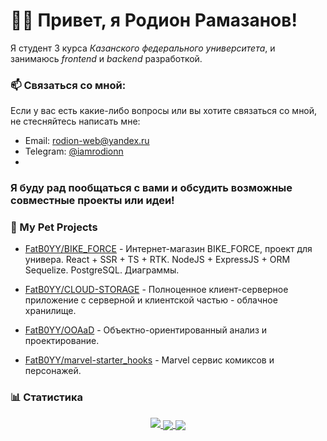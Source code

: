 # 👋🏻 Привет, я **Родион Рамазанов**!

Я студент 3 курса *Казанского федерального университета*, и занимаюсь *frontend* и *backend* разработкой. 

### 📫 Связаться со мной:
Если у вас есть какие-либо вопросы или вы хотите связаться со мной, не стесняйтесь написать мне:
- Email: [rodion-web@yandex.ru](mailto:rodion-web@yandex.ru)
- Telegram: [@iamrodionn](https://t.me/iamrodionn)
- 
### Я буду рад пообщаться с вами и обсудить возможные совместные проекты или идеи!

### 🌱 My Pet Projects
- [FatB0YY/BIKE_FORCE](https://github.com/FatB0YY/BIKE_FORCE) - Интернет-магазин BIKE_FORCE, проект для универа. React + SSR + TS + RTK. NodeJS + ExpressJS + ORM Sequelize. PostgreSQL. Диаграммы.

- [FatB0YY/CLOUD-STORAGE](https://github.com/FatB0YY/CLOUD-STORAGE) - Полноценное клиент-серверное приложение с серверной и клиентской частью - облачное хранилище.
- [FatB0YY/OOAaD](https://github.com/FatB0YY/OOAaD) - Объектно-ориентированный анализ и проектирование.
- [FatB0YY/marvel-starter_hooks](https://github.com/FatB0YY/marvel-starter_hooks) - Marvel сервис комиксов и персонажей.

### 📊 Статистика
<a href="https://github.com/vn7n24fzkq/github-profile-summary-cards">
    <p align="center">
        <img src="http://github-profile-summary-cards.vercel.app/api/cards/profile-details?username=FatB0YY&theme=github_dark">
        <img align="center" src="https://github-profile-summary-cards.vercel.app/api/cards/stats?username=FatB0YY&theme=github_dark">
        <img align="center" src="https://github-profile-summary-cards.vercel.app/api/cards/productive-time?username=FatB0YY&theme=github_dark"><br>
    </p>
</a>

